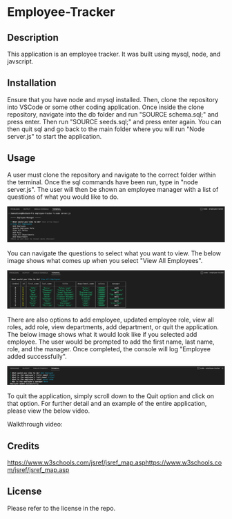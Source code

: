 # Employee-Tracker

## Description
This application is an employee tracker. It was built using mysql, node, and javscript. 

## Installation
Ensure that you have node and mysql installed. Then, clone the repository into VSCode or some other coding application. Once inside the clone repository, navigate into the db folder and run "SOURCE schema.sql;" and press enter. Then run "SOURCE seeds.sql;" and press enter again. You can then quit sql and go back to the main folder where you will run "Node server.js" to start the application. 

## Usage
A user must clone the repository and navigate to the correct folder within the terminal. Once the sql commands have been run, type in "node server.js". The user will then be shown an employee manager with a list of questions of what you would like to do. 

![command line with "employee Manager" and options for what to do](images/employee-manager.png)

You can navigate the questions to select what you want to view. The below image shows what comes up when you select "View All Employees".

![table with all the employee information](images/view-employees.png)

There are also options to add employee, updated employee role, view all roles, add role, view departments, add department, or quit the application. The below image shows what it would look like if you selected add employee. The user would be prompted to add the first name, last name, role, and the manager. Once completed, the console will log "Employee added successfully". 

![shows answers to all the questions for adding employee](images/add-employee.png)

To quit the application, simply scroll down to the Quit option and click on that option. For further detail and an example of the entire application, please view the below video.

Walkthrough video:



## Credits
https://www.w3schools.com/jsref/jsref_map.asphttps://www.w3schools.com/jsref/jsref_map.asp


## License
Please refer to the license in the repo.